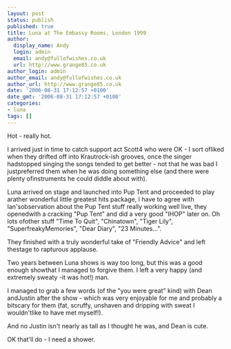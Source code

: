 ```yaml
---
layout: post
status: publish
published: true
title: Luna at The Embassy Rooms, London 1999
author:
  display_name: Andy
  login: admin
  email: andy@fullofwishes.co.uk
  url: http://www.grange85.co.uk
author_login: admin
author_email: andy@fullofwishes.co.uk
author_url: http://www.grange85.co.uk
date: '2006-08-31 17:12:57 +0100'
date_gmt: '2006-08-31 17:12:57 +0100'
categories:
- luna
tags: []
---
```

<p>Hot - really hot.</p>
<p>I arrived just in time to catch support act Scott4 who were OK - I sort ofliked when they drifted off into Krautrock-ish grooves, once the singer hadstopped singing the songs tended to get better - not that he was bad I justpreferred them when he was doing something else (and there were plenty ofinstruments he could diddle about with).</p>
<p>Luna arrived on stage and launched into Pup Tent and proceeded to play arather wonderful little greatest hits package, I have to agree with Ian'sobservation about the Pup Tent stuff really working well live, they openedwith a cracking "Pup Tent" and did a very good "IHOP" later on. Oh lots ofother stuff "Time To Quit", "Chinatown", "Tiger Lily", "SuperfreakyMemories", "Dear Diary", "23 Minutes...".</p>
<p>They finished with a truly wonderful take of "Friendly Advice" and left thestage to rapturous applause.</p>
<p>Two years between Luna shows is way too long, but this was a good enough showthat I managed to forgive them. I left a very happy (and extremely sweaty -it was hot!) man.</p>
<p>I managed to grab a few words (of the "you were great" kind) with Dean andJustin after the show - which was very enjoyable for me and probably a bitscary for them (fat, scruffy, unshaven and dripping with sweat I wouldn'tlike to have met myself!).</p>
<p>And no Justin isn't nearly as tall as I thought he was, and Dean is cute.</p>
<p>OK that'll do - I need a shower.</p>
